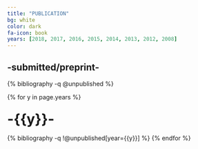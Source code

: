 ```yaml
---
title: "PUBLICATION"
bg: white
color: dark
fa-icon: book
years: [2018, 2017, 2016, 2015, 2014, 2013, 2012, 2008]
---
```


<!-- <p>
<a href="https://scholar.google.com/citations?user=ZF7iS6UAAAAJ&hl=en">
  <i  class="ai ai-google-scholar fa-1x"></i>
   Google Scholar
</a>
</p> -->
## -submitted/preprint-

{% bibliography -q @unpublished %}

{% for y in page.years %}
  <h3 class="year"><font size="+3">-{{y}}-</font></h3>
  {% bibliography  -q !@unpublished[year={{y}}] %}
{% endfor %}
